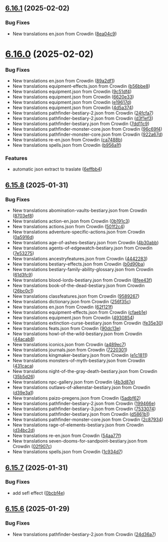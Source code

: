 ## [6.16.1](https://github.com/allnnde/pf2e-esp-translation/compare/v6.16.0...v6.16.1) (2025-02-02)


### Bug Fixes

* New translations en.json from Crowdin ([8ea04c9](https://github.com/allnnde/pf2e-esp-translation/commit/8ea04c9c11890dc2df9c37bfe833d541812df1e9))



# [6.16.0](https://github.com/allnnde/pf2e-esp-translation/compare/v6.15.8...v6.16.0) (2025-02-02)


### Bug Fixes

* New translations en.json from Crowdin ([89a2df1](https://github.com/allnnde/pf2e-esp-translation/commit/89a2df12ffc671748388109fc39ab4b570fb80e1))
* New translations equipment-effects.json from Crowdin ([b56bbe8](https://github.com/allnnde/pf2e-esp-translation/commit/b56bbe81de080b88c835e17386e6c04c48617909))
* New translations equipment.json from Crowdin ([9c51df4](https://github.com/allnnde/pf2e-esp-translation/commit/9c51df4944112cd91caf6d58e8e4c85ede820a8e))
* New translations equipment.json from Crowdin ([6620e33](https://github.com/allnnde/pf2e-esp-translation/commit/6620e33046c110639a36872a34084e060b3e7c22))
* New translations equipment.json from Crowdin ([e19617d](https://github.com/allnnde/pf2e-esp-translation/commit/e19617d26ba85f35ced2cd28eda850a53229301d))
* New translations equipment.json from Crowdin ([4d5a374](https://github.com/allnnde/pf2e-esp-translation/commit/4d5a3746099fc29291f1f3cb1ebc0a5c9da8c4f3))
* New translations pathfinder-bestiary-2.json from Crowdin ([24fcfa7](https://github.com/allnnde/pf2e-esp-translation/commit/24fcfa752c6cfd35f11ce399f7703cc88b8d1958))
* New translations pathfinder-bestiary-2.json from Crowdin ([d3f1ef3](https://github.com/allnnde/pf2e-esp-translation/commit/d3f1ef37d29ba9f2a45a94442f30d7e177061bd7))
* New translations pathfinder-bestiary.json from Crowdin ([7dd11c9](https://github.com/allnnde/pf2e-esp-translation/commit/7dd11c9867b42bcb2a2fe3dc529953cae49c677d))
* New translations pathfinder-monster-core.json from Crowdin ([96c69f4](https://github.com/allnnde/pf2e-esp-translation/commit/96c69f4733240f7fe8f7d1b1d00dc08540871a7a))
* New translations pathfinder-monster-core.json from Crowdin ([922a67d](https://github.com/allnnde/pf2e-esp-translation/commit/922a67d4553ae67442338ecd915fe38de3a4f6f5))
* New translations re-en.json from Crowdin ([ca7488b](https://github.com/allnnde/pf2e-esp-translation/commit/ca7488b819b1e0eb12d53f3d2d44e187569c72ea))
* New translations spells.json from Crowdin ([b956a1f](https://github.com/allnnde/pf2e-esp-translation/commit/b956a1f57be63562519c4a9200a97eb54dd8628d))


### Features

* automatic json extract to traslate ([6effbb4](https://github.com/allnnde/pf2e-esp-translation/commit/6effbb4632899cb58875cb317941bd2e97ad4ac5))



## [6.15.8](https://github.com/allnnde/pf2e-esp-translation/compare/v6.15.7...v6.15.8) (2025-01-31)


### Bug Fixes

* New translations abomination-vaults-bestiary.json from Crowdin ([8703ef8](https://github.com/allnnde/pf2e-esp-translation/commit/8703ef82cfeed6167560df38845cf6d81428029a))
* New translations action-en.json from Crowdin ([0b191c3](https://github.com/allnnde/pf2e-esp-translation/commit/0b191c3afac179207f18efdd61db9ca7aa835073))
* New translations actions.json from Crowdin ([501f2c4](https://github.com/allnnde/pf2e-esp-translation/commit/501f2c45e605246318e55ebfa1eb43b60ab221d4))
* New translations adventure-specific-actions.json from Crowdin ([0a5916d](https://github.com/allnnde/pf2e-esp-translation/commit/0a5916de97ffb112866a625c625dd6fca55cf6a2))
* New translations age-of-ashes-bestiary.json from Crowdin ([4b30abb](https://github.com/allnnde/pf2e-esp-translation/commit/4b30abbffe170ec46b71fc1d6a49bfd6074a941c))
* New translations agents-of-edgewatch-bestiary.json from Crowdin ([7e53275](https://github.com/allnnde/pf2e-esp-translation/commit/7e53275c3aca4a18728725a9e30a9f3b3b4a35db))
* New translations ancestryfeatures.json from Crowdin ([4442283](https://github.com/allnnde/pf2e-esp-translation/commit/44422837e41239608050075c8d13953f5ce7d047))
* New translations bestiary-effects.json from Crowdin ([b0d90ba](https://github.com/allnnde/pf2e-esp-translation/commit/b0d90bad70d866c1818c37c9528d54822aa28673))
* New translations bestiary-family-ability-glossary.json from Crowdin ([61d3fc9](https://github.com/allnnde/pf2e-esp-translation/commit/61d3fc9bffbcda415c01277bbda91188cf3279b3))
* New translations blood-lords-bestiary.json from Crowdin ([8fee43f](https://github.com/allnnde/pf2e-esp-translation/commit/8fee43fa0c68cabb589f74437ee9270c78d26471))
* New translations book-of-the-dead-bestiary.json from Crowdin ([26bc0c1](https://github.com/allnnde/pf2e-esp-translation/commit/26bc0c142a6632e1725000c956d87478b38fe64e))
* New translations classfeatures.json from Crowdin ([9589267](https://github.com/allnnde/pf2e-esp-translation/commit/9589267a874bf035908f587d4dfd91563f468465))
* New translations dictionary.json from Crowdin ([256f35c](https://github.com/allnnde/pf2e-esp-translation/commit/256f35ca2dcc8624d60a3840b9859dc38fa88cf5))
* New translations en.json from Crowdin ([62f121f](https://github.com/allnnde/pf2e-esp-translation/commit/62f121f0f4765ac6ebba31908941e3d5c7195f48))
* New translations equipment-effects.json from Crowdin ([cfaeb1e](https://github.com/allnnde/pf2e-esp-translation/commit/cfaeb1e39a28dc8529e34326d4761569ace3f042))
* New translations equipment.json from Crowdin ([4930854](https://github.com/allnnde/pf2e-esp-translation/commit/493085478d25555324a5eac4f85d6244f0934a70))
* New translations extinction-curse-bestiary.json from Crowdin ([fe35e30](https://github.com/allnnde/pf2e-esp-translation/commit/fe35e305b66dbd2688e32d792db20deea50cf2e0))
* New translations feats.json from Crowdin ([90dc13e](https://github.com/allnnde/pf2e-esp-translation/commit/90dc13eca4253ad475c5d792057fd65a617496b0))
* New translations howl-of-the-wild-bestiary.json from Crowdin ([44acab8](https://github.com/allnnde/pf2e-esp-translation/commit/44acab875e88f899a617dc2747394c93d2751d48))
* New translations iconics.json from Crowdin ([a489ec7](https://github.com/allnnde/pf2e-esp-translation/commit/a489ec7189db942079adc8852a4a1dc456d69278))
* New translations journals.json from Crowdin ([7220301](https://github.com/allnnde/pf2e-esp-translation/commit/722030121793537139589302f6c264ca1468b577))
* New translations kingmaker-bestiary.json from Crowdin ([e1c1811](https://github.com/allnnde/pf2e-esp-translation/commit/e1c1811a512608b2027f7e5c5a0e94db052a5b11))
* New translations monsters-of-myth-bestiary.json from Crowdin ([431caca](https://github.com/allnnde/pf2e-esp-translation/commit/431cacab38190b05c60ff4ba0f2f93f308f24b78))
* New translations night-of-the-gray-death-bestiary.json from Crowdin ([35b5d26](https://github.com/allnnde/pf2e-esp-translation/commit/35b5d269cbf9e423db8eaa8d2743b751a91af0b9))
* New translations npc-gallery.json from Crowdin ([4b3d87e](https://github.com/allnnde/pf2e-esp-translation/commit/4b3d87e62f8235c7d0090bd7cd4b3fc64bd4bdd6))
* New translations outlaws-of-alkenstar-bestiary.json from Crowdin ([d39e3a1](https://github.com/allnnde/pf2e-esp-translation/commit/d39e3a1142e411354092df91ab0ab3dc83c30aad))
* New translations paizo-pregens.json from Crowdin ([5adbf62](https://github.com/allnnde/pf2e-esp-translation/commit/5adbf6261bf87be62be8ecf16bcd0c6db26443ad))
* New translations pathfinder-bestiary-2.json from Crowdin ([199466e](https://github.com/allnnde/pf2e-esp-translation/commit/199466e27f6e00740ed388b78e02ab357a9b80ec))
* New translations pathfinder-bestiary-3.json from Crowdin ([7533074](https://github.com/allnnde/pf2e-esp-translation/commit/7533074ce076ea910ac5ee1cb7c065b85d5bde14))
* New translations pathfinder-bestiary.json from Crowdin ([d5861b1](https://github.com/allnnde/pf2e-esp-translation/commit/d5861b130dfb717c363f4d1f52653978c146e62b))
* New translations pathfinder-monster-core.json from Crowdin ([2c87934](https://github.com/allnnde/pf2e-esp-translation/commit/2c87934135758d56e52d9d67026b6016158b00e5))
* New translations rage-of-elements-bestiary.json from Crowdin ([d34bc2d](https://github.com/allnnde/pf2e-esp-translation/commit/d34bc2d72ee79ebfd49ab6a1927c8dcf4bb24df9))
* New translations re-en.json from Crowdin ([54aa77f](https://github.com/allnnde/pf2e-esp-translation/commit/54aa77fd7ca25acd39f64d9394a07cca911ffdd5))
* New translations seven-dooms-for-sandpoint-bestiary.json from Crowdin ([02f907c](https://github.com/allnnde/pf2e-esp-translation/commit/02f907c73d04f25acfb85d767d94c96f4424688a))
* New translations spells.json from Crowdin ([1c934d7](https://github.com/allnnde/pf2e-esp-translation/commit/1c934d7cc231a5ea67b2a6364130e5b997b62901))



## [6.15.7](https://github.com/allnnde/pf2e-esp-translation/compare/v6.15.6...v6.15.7) (2025-01-31)


### Bug Fixes

* add sefl effect ([0bcbf4e](https://github.com/allnnde/pf2e-esp-translation/commit/0bcbf4e949fe4b3c6ee0cb8cf80f75bd235a1d9f))



## [6.15.6](https://github.com/allnnde/pf2e-esp-translation/compare/v6.15.5...v6.15.6) (2025-01-29)


### Bug Fixes

* New translations pathfinder-bestiary-2.json from Crowdin ([24d36a7](https://github.com/allnnde/pf2e-esp-translation/commit/24d36a725552262657d848c2bb12cb4ee49bfb4a))



